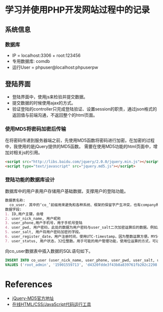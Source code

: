 # 学习并使用PHP开发网站过程中的记录
## 系统信息
### 数据库
- IP = localhost:3306 + root:123456
- 专用数据库: comdb
- 运行User = phpuser@localhost:phpuserpw

## 登陆界面
- 登陆界面中，使用js来检验并提交数据。
- 提交数据的时候使用ajax的方式。
- 验证登陆的controller只完成登陆验证、设置session的职责，通过json格式的返回值与前端沟通，不返回整个的html页面。

### 使用MD5将密码加密后传输
在将密码传递到服务器端之前，先使用MD5函数将密码进行加密。在加密的过程中，我使用的是jQuery提供的MD5函数。
需要在使用MD5功能的html页面中，增加对相关js的引用。

```html
<script src="http://libs.baidu.com/jquery/2.0.0/jquery.min.js"></script>
<script type="text/javascript" src="jquery.md5.js"></script>
```

### 登陆功能的数据库设计
数据库中的用户表用户存储用户基础数据，支撑用户的登陆功能。
```markdown
数据表名称: 
  co_user. 其中的‘co_’前缀用来避免和各种系统、框架的保留字产生冲突，也有company和commerce的意思。
数据字段:
1. ID,用户主键，自增
2. user_nick_name, 用户昵称
3. user_phone,用户手机号，用于手机号登陆
4. user_pwd, 用户密码，此处的数据为用户密码与user_salt二次加密运算后的数据。例如用户的密码为123456，user_salt = 'abcd'，则user_pwd中存储的数值为MD5(MD5(123456) + MD5(abcd)).
5. user_salt, 用户将用户密码加密的字段。
6. user_register_date，用户注册时间，使用UTC-timestamp，因为整数运算方便。MYSQL里面的timestamp对应JAVA中的java.sql.Timestamp
7. user_status, 用户状态，32位整数。用于可能的用户管理功能，使用位运算的方式，可以支持32个控制标记。
```

向co_user数据表中插入数据的SQL语句如下。
```sql
INSERT INTO co_user (user_nick_name, user_phone, user_pwd, user_salt, user_register_time) 
VALUES ('root_admin', '15901559713', 'd4320fdde3f43b8a839761fb202c2298', 'd8b6719a', now())
```

# References
- [jQuery-MD5官方地址](https://github.com/placemarker/jQuery-MD5)
- [在线HTML/CSS/JavaScript代码运行工具](http://tools.jb51.net/code/HtmlJsRun)